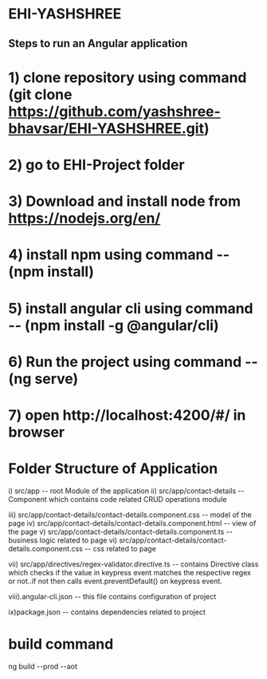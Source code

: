 # EHI-YASHSHREE

## Steps to run an Angular application

# 1) clone repository using command (git clone https://github.com/yashshree-bhavsar/EHI-YASHSHREE.git)

# 2) go to EHI-Project folder

# 3) Download and install node from https://nodejs.org/en/

# 4) install npm using command -- (npm install)

# 5) install angular cli using command -- (npm install -g @angular/cli)

# 6) Run the project using command -- (ng serve)

# 7) open http://localhost:4200/#/ in browser

# Folder Structure of Application

i) src/app -- root Module of the application
ii) src/app/contact-details -- Component which contains code related CRUD operations module

iii) src/app/contact-details/contact-details.component.css -- model of the  page
iv) src/app/contact-details/contact-details.component.html -- view of the page
v) src/app/contact-details/contact-details.component.ts -- business logic related to page
vi) src/app/contact-details/contact-details.component.css -- css related to page

vii) src/app/directives/regex-validator.directive.ts --  contains Directive class which checks if the value in keypress event matches the respective regex or not..if not then calls event.preventDefault() on keypress event.

viii).angular-cli.json -- this file contains configuration of project

ix)package.json -- contains dependencies related to project

# build command

ng build --prod --aot
